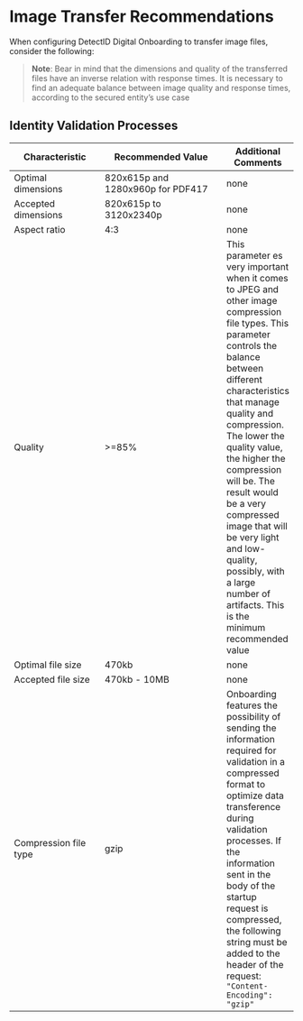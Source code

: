 # Image Transfer Recommendations
When configuring DetectID Digital Onboarding to transfer image files, consider the following:

> **Note**: Bear in mind that the dimensions and quality of the transferred files have an inverse relation with response times. It is necessary to find an adequate balance between image quality and response times, according to the secured entity’s use case

## Identity Validation Processes

| <div style="width:145px">Characteristic</div>  | <div style="width:200px">Recommended Value</div> | Additional Comments |
| -------------- | ----------------- | --------- |
| Optimal dimensions | 820x615p and 1280x960p for PDF417 | none |
| Accepted dimensions | 820x615p to 3120x2340p | none |
| Aspect ratio | 4:3 | none |
| Quality | >=85% | This parameter es very important when it comes to JPEG and other image compression file types. This parameter controls the balance between different characteristics that manage quality and compression. The lower the quality value, the higher the compression will be. The result would be a very compressed image that will be very light and low-quality, possibly, with a large number of artifacts. This is the minimum recommended value |
| Optimal file size | 470kb | none |
| Accepted file size | 470kb - 10MB | none |
| Compression file type | gzip | Onboarding features the possibility of sending the information required for validation in a compressed format to optimize data transference during validation processes. If the information sent in the body of the startup request is compressed, the following string must be added to the header of the request: `"Content-Encoding": "gzip"`  |
